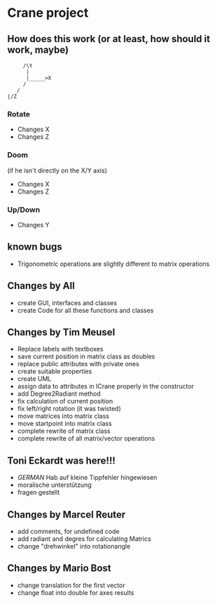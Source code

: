 ﻿# Crane project

## How does this work (or at least, how should it work, maybe)

```
     /\Y
      |
      |_____>X
     /
   /
|/Z
```

### Rotate

- Changes X
- Changes Z

### Doom

(if he isn't directly on the X/Y axis)

- Changes X
- Changes Z

### Up/Down

- Changes Y

## known bugs

- Trigonometric operations are slightly different to matrix operations

## Changes by All

- create GUI, interfaces and classes
- create Code for all these functions and classes

## Changes by Tim Meusel

- Replace labels with textboxes
- save current position in matrix class as doubles
- replace public attributes with private ones
- create suitable properties
- create UML
- assign data to attributes in ICrane properly in the constructor
- add Degree2Radiant method
- fix calculation of current position
- fix left/right rotation (it was twisted)
- move matrices into matrix class
- move startpoint into matrix class
- complete rewrite of matrix class
- complete rewrite of all matrix/vector operations


## Toni Eckardt was here!!!
- *GERMAN* Hab auf kleine Tippfehler hingewiesen
- moralische unterstützung
- fragen gestellt

## Changes by Marcel Reuter

- add comments, for undefined code
- add radiant and degres for calculating Matrics
- change "drehwinkel" into rotationangle

## Changes by Mario Bost

- change translation for the first vector
- change float into double for axes results

